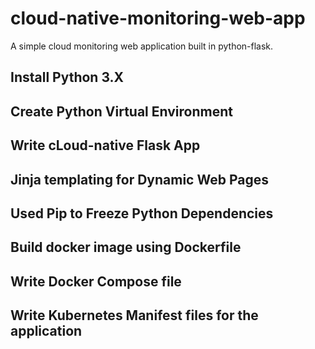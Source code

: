 # cloud-native-monitoring-web-app
A simple cloud monitoring web application built in python-flask.
## Install Python 3.X
## Create Python Virtual Environment
## Write cLoud-native Flask App
## Jinja templating for Dynamic Web Pages
## Used Pip to Freeze Python Dependencies
## Build docker image using Dockerfile
## Write Docker Compose file
## Write Kubernetes Manifest files for the application